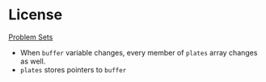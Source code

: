 # License
[Problem Sets](./CS50x_Problem-Sets.md)

- When `buffer` variable changes, every member of `plates` array changes as well.
- `plates` stores pointers to `buffer`
